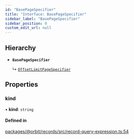 ```yaml
---
id: "BasePageSpecifier"
title: "Interface: BasePageSpecifier"
sidebar_label: "BasePageSpecifier"
sidebar_position: 0
custom_edit_url: null
---
```


## Hierarchy

- **`BasePageSpecifier`**

  ↳ [`OffsetLimitPageSpecifier`](OffsetLimitPageSpecifier.md)

## Properties

### kind

• **kind**: `string`

#### Defined in

[packages/@orbit/records/src/record-query-expression.ts:54](https://github.com/orbitjs/orbit/blob/6e0cbd41/packages/@orbit/records/src/record-query-expression.ts#L54)
